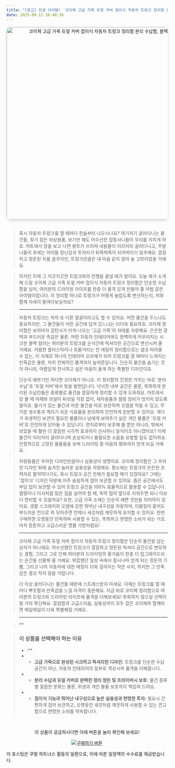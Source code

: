 ```yaml
---
title: "[광고] 인생 아이템! '코이체 고급 가죽 듀얼 커버 접이식 자동차 트렁크 정리함 분리 수납함, 블랙'을(를) 만나보세요."
date: 2025-09-12 16:40:36
---
```


<div align="center">
    <a href="https://link.coupang.com/re/AFFSDP?lptag=AF8916626&pageKey=8586670266&itemId=24893425919&vendorItemId=91900022878&traceid=V0-153-63999361aed35136&clickBeacon=29043100-8ff7-11f0-a717-182057a7d503%7E3&requestid=20250913014015613319340532&token=31850C%7CMIXED" target="_blank">
        <img src="https://ads-partners.coupang.com/image1/0Mn9-5ObvVZep8mr0H1QgCKWxZ_a7I7BSlMa_9_Ii2WFXqJfZFpK0DBBBKF0LgMf1bf87Yf5jnrFOoqaBJOD9BIqBxAs9E3UfFEc4zn5ZhvDBNfQXvHhrJLGcjEU215JjCAfnau2it-kXOXQSi86TroSneCqdFQESLK-o-DtZJ2EEAYS6bU459UCIwsIaEWTgwYCb58H9k_74AwD5sZ-MIfarfYIwjEhAQiWiWMsJM36tmH5Kpy8bJfAgWHiDomv1UQuZ443hS2FfqSKc9j2DZ_R6H-iDe5dzOGG4uvg8-AfgO5z6OcyR1u0" alt="코이체 고급 가죽 듀얼 커버 접이식 자동차 트렁크 정리함 분리 수납함, 블랙 이미지" width="600" style="max-width: 100%; height: auto; border-radius: 12px; border: 1px solid #e0e0e0; box-shadow: 0 4px 8px rgba(0,0,0,0.1);">
    </a>
</div>
<br>

> 혹시 자동차 트렁크를 열 때마다 한숨부터 나오시나요? 여기저기 굴러다니는 물건들, 찾기 힘든 비상용품, 보기만 해도 어수선한 잡동사니들이 우리를 지치게 하죠. 마트에서 장을 보고 나면 봉투가 쓰러져 내용물이 이리저리 굴러다니고, 주말 나들이 후에는 아이들 장난감과 돗자리가 뒤죽박죽이 되어버리기 일쑤예요. 깔끔하고 정돈된 차를 꿈꾸지만, 트렁크만큼은 내 마음 같지 않아 늘 고민이었을 거예요.

> 하지만 이제 그 지긋지긋한 트렁크와의 전쟁을 끝낼 때가 왔어요. 오늘 제가 소개해 드릴 코이체 고급 가죽 듀얼 커버 접이식 자동차 트렁크 정리함은 단순한 수납함을 넘어, 여러분의 드라이빙 라이프를 한층 더 품격 있게 만들어 줄 마법 같은 아이템이랍니다. 이 정리함 하나로 트렁크가 어떻게 놀랍도록 변신하는지, 저와 함께 자세히 들여다보실까요?

> ---

> 자동차 트렁크는 차의 또 다른 얼굴이라고도 할 수 있어요. 어떤 물건을 두느냐도 중요하지만, 그 물건들이 어떤 공간에 담겨 있느냐는 더더욱 중요하죠. 코이체 정리함은 보자마자 감탄사가 터져 나오는 '고급 가죽'의 자태를 자랑해요. 은은한 광택과 부드러운 촉감은 물론, 어떤 자동차 인테리어에도 완벽하게 어우러지는 시크한 블랙 컬러는 여러분의 트렁크를 순식간에 럭셔리한 공간으로 변신시켜 줄 거예요. 저렴한 플라스틱이나 흐물거리는 천 재질의 정리함으로는 결코 따라올 수 없는, 이 자체로 하나의 인테리어 오브제가 되어 트렁크를 열 때마다 느껴지는 만족감은 물론, 차의 전체적인 품격까지 높여준답니다. 단순히 물건을 숨기는 것이 아니라, 아름답게 전시하고 싶은 마음이 들게 하는 특별한 디자인이죠.

> 단순히 예쁘기만 하다면 코이체가 아니죠. 이 정리함의 진정한 가치는 바로 '분리 수납'과 '듀얼 커버'에서 빛을 발한답니다. 넉넉한 내부 공간은 물론, 똑똑하게 분리된 수납칸들은 종류별로 물건을 깔끔하게 정리할 수 있게 도와줘요. 마트에서 장 볼 때 야채와 과일이 뒤섞일 걱정 없이, 세차용품과 캠핑 장비가 엉키지 않도록 말이죠. 물기가 있는 물건과 마른 물건을 따로 보관하여 오염을 막을 수 있고, 무거운 생수통과 깨지기 쉬운 식료품을 분리하여 안전하게 운반할 수 있어요. 게다가 위생적인 보관이 필요한 물품이나 남에게 보여주기 싫은 개인 물품은 '듀얼 커버'로 안전하게 닫아둘 수 있답니다. 먼지로부터 보호해 줄 뿐만 아니라, 밖에서 보았을 때 훨씬 더 깔끔한 시각적 효과까지 선사하니 일석이조 아니겠어요? 이제 물건이 이리저리 굴러다니며 손상되거나 불필요한 소음을 유발할 일도 없어져요. 안정적으로 고정된 물품들을 보며 드라이빙 중 마음의 평화까지 얻게 되실 거예요.

> 차량용품은 우아한 디자인만큼이나 실용성이 생명이죠. 코이체 정리함은 그 우아한 디자인 뒤에 숨겨진 놀라운 실용성을 자랑해요. 평소에는 트렁크의 든든한 조력자로 활약하다가도, 혹시 트렁크 공간 전체가 필요할 때가 있잖아요? 그때는 '접이식' 디자인 덕분에 아주 슬림하게 접어 보관할 수 있어요. 좁은 공간에서도 부담 없이 보관할 수 있어 트렁크 공간을 100% 효율적으로 활용할 수 있답니다. 캠핑이나 이사처럼 많은 짐을 실어야 할 때, 뚝딱 접어 옆으로 치워두면 되니 이보다 편리할 수 있을까요? 또한, 고급 가죽 소재는 단순히 예쁜 것만을 의미하지 않아요. 생활 스크래치와 오염에 강한 뛰어난 내구성을 자랑하여, 이물질이 묻어도 부드러운 천으로 쓱 닦아주면 언제나 새것처럼 깨끗하게 유지할 수 있어요. 한번 구매하면 오랫동안 만족하며 사용할 수 있는, 똑똑하고 현명한 소비가 되는 거죠. 마치 튼튼하고 고급스러운 명품 가방처럼요!

> ---

> 코이체 고급 가죽 듀얼 커버 접이식 자동차 트렁크 정리함은 단순히 물건을 담는 상자가 아니에요. 어수선했던 트렁크가 깔끔하고 정돈된 럭셔리 공간으로 변모하는 경험, 그리고 그로 인해 여러분의 드라이빙의 즐거움이 한층 더 업그레이드되는 순간을 선물해 줄 거예요. 복잡했던 일상 속에서 잠시나마 얻게 되는 정돈의 기쁨, 그리고 나의 자동차에 대한 애정이 더욱 깊어지는 작은 사치, 하지만 그 만족감은 결코 작지 않을 거랍니다.

> 더 이상 굴러다니는 물건들 때문에 스트레스받지 마세요. 이제는 트렁크를 열 때마다 뿌듯함과 만족감을 느낄 자격이 충분해요. 지금 바로 코이체 정리함으로 여러분의 트렁크와 드라이빙 라이프에 품격을 더해보세요! 후회하지 않으실 선택이 될 거라 확신해요. 깔끔함과 고급스러움, 실용성까지 모두 잡은 코이체와 함께라면 매일매일이 더욱 특별해질 거예요.

> ---

> **


> ### 이 상품을 선택해야 하는 이유
> - :**
> - *   **고급 가죽으로 완성된 시크하고 럭셔리한 디자인:** 트렁크를 단순한 수납공간이 아닌, 자동차 인테리어의 일부로 격상시켜 품격을 더해줍니다.
> - *   **분리 수납과 듀얼 커버로 완벽한 정리 정돈 및 프라이버시 보호:** 물건 종류별 깔끔한 분류는 물론, 위생과 개인 물품 보호까지 책임져 드려요.
> - *   **접이식 기능과 뛰어난 내구성으로 높은 실용성과 현명한 투자:** 필요시 간편하게 접어 보관하고, 오랫동안 새것처럼 깨끗하게 사용할 수 있는 견고함으로 현명한 소비를 약속합니다.


<br>

<div align="center">
  <p>이 상품이 궁금하시다면 아래 버튼을 눌러 확인해 보세요!</p>
  <a href="https://link.coupang.com/re/AFFSDP?lptag=AF8916626&pageKey=8586670266&itemId=24893425919&vendorItemId=91900022878&traceid=V0-153-63999361aed35136&clickBeacon=29043100-8ff7-11f0-a717-182057a7d503%7E3&requestid=20250913014015613319340532&token=31850C%7CMIXED" target="_blank">
    <img src="https://img.shields.io/badge/지금 바로 구매하기-FF5722?style=for-the-badge&logo=coupa&logoColor=white" alt="구매하기 버튼">
  </a>
</div>

이 포스팅은 쿠팡 파트너스 활동의 일환으로, 이에 따른 일정액의 수수료를 제공받습니다.
